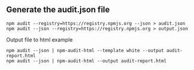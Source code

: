 ## Generate the audit.json file

```
npm audit --registry=https://registry.npmjs.org --json > audit.json
npm audit --json --registry=https://registry.npmjs.org > output.json
```

Output file to html example

```
npm audit --json | npm-audit-html --template white --output audit-report.html
npm audit --json | npm-audit-html --output audit-report.html
```
